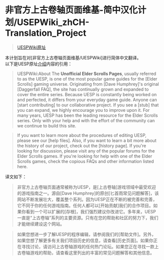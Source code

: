 # 非官方上古卷轴页面维基-简中汉化计划/USEPWiki_zhCH-Translation_Project  
> [UESPWiki原址](http://en.uesp.net/wiki)  

本计划旨在对[非官方上古卷轴页面维基/UESPWiki]进行简体中文翻译。  
以下是UESP原址[介绍](http://en.uesp.net/wiki/UESPWiki:About)内容的引用：  

> UESPWiki:About
> The **Unofficial Elder Scrolls Pages**, usually referred to as the UESP, is one of the most popular game guides for the [Elder Scrolls] gaming universe. Originating from [Dave Humphrey]'s original [Daggerfall FAQ], the site has continually grown and expanded to cover the entire series. Because UESP is constantly being worked on and perfected, it differs from your everyday game guide. Anyone can [start contributing] to our collaborative project. If you see a [stub] that you can expand, we highly encourage you to improve upon it. For many years, UESP has been the leading resource for the Elder Scrolls series. Only with your help and with the effort of the community can we continue to build this site.  

> If you want to learn more about the procedures of editing UESP, please see our [help files]. Also, if you want to learn a bit more about the history of our project, check out the [history page]. If you're looking for discussion, please visit any of the popular forums for the Elder Scrolls games. If you're looking for help with one of the Elder Scrolls games, check the copious FAQs and other information listed here.  

译文如下：  
> 非官方上古卷轴页面通常被称为UESP，是[上古卷轴]游戏领域中最受欢迎的游戏指南之一。源自[Dave Humphrey]的原创[匕首雨常见问题解答]，该网站不断发展壮大，覆盖整个系列。因为UESP正在不断的被完善和完善，它不同于你的任何游戏指南。任何人都可以[开始贡献]我们的合作项目。如果你看到一个可以扩展的[存根]，我们强烈建议你改进它。多年来，UESP一直是“上古卷轴”系列的主要资源。只有在您的帮助和社区的努力下，我们才能继续建设这个网站。  

> 如果您想进一步了解UESP的程序编辑，请参阅我们的[帮助文件]。另外，如果您想了解更多有关我们项目历史的信息，请查看[历史页面]。如果你正在寻找讨论，请访问上古卷轴游戏的任何热门论坛。如果您正在寻找一款上古卷轴游戏的帮助，请查看这里列出的丰富的常见问题解答和其他信息。  
